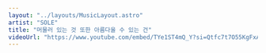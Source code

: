 ```yaml
---
layout: "../layouts/MusicLayout.astro"
artist: "SOLE"
title: "머물러 있는 것 또한 아름다울 수 있는 건"
videoUrl: "https://www.youtube.com/embed/TYe1ST4mQ_Y?si=Qtfc7t7O55KgFxA2"
---
```

